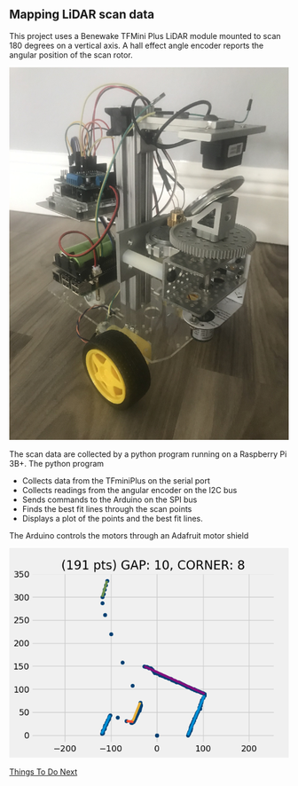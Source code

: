 ## Mapping LiDAR scan data
This project uses a Benewake TFMini Plus LiDAR module mounted to scan 180 degrees on a vertical axis. A hall effect angle encoder reports the angular position of the scan rotor.

![Zero Turn Car with rotating LiDAR](images/IMG-2104.jpg)

The scan data are collected by a python program running on a Raspberry Pi 3B+.
The python program
* Collects data from the TFminiPlus on the serial port
* Collects readings from the angular encoder on the I2C bus
* Sends commands to the Arduino on the SPI bus
* Finds the best fit lines through the scan points
* Displays a plot of the points and the best fit lines.

The Arduino controls the motors through an Adafruit motor shield

![plot showing data points & best-fit lines](images/scandata4.png)

[Things To Do Next](docs/ToDo.md)
